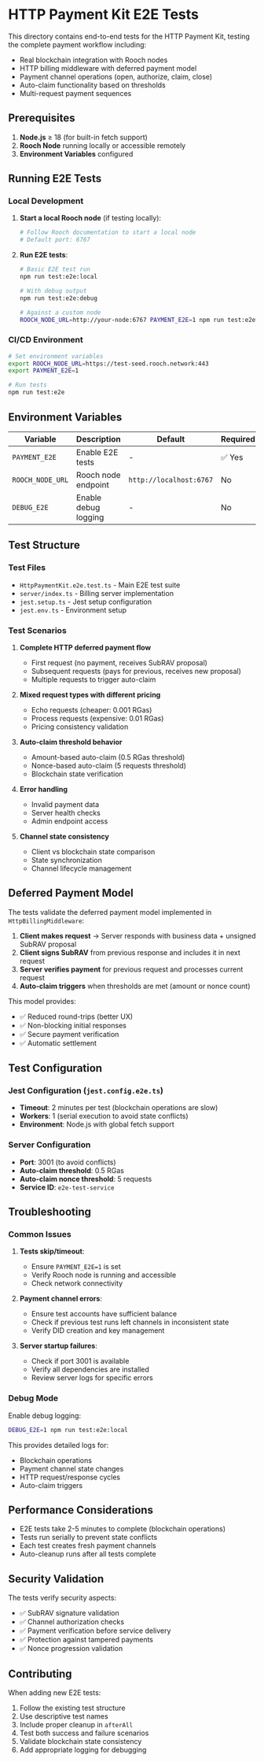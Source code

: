 # HTTP Payment Kit E2E Tests

This directory contains end-to-end tests for the HTTP Payment Kit, testing the complete payment workflow including:

- Real blockchain integration with Rooch nodes
- HTTP billing middleware with deferred payment model
- Payment channel operations (open, authorize, claim, close)
- Auto-claim functionality based on thresholds
- Multi-request payment sequences

## Prerequisites

1. **Node.js** ≥ 18 (for built-in fetch support)
2. **Rooch Node** running locally or accessible remotely
3. **Environment Variables** configured

## Running E2E Tests

### Local Development

1. **Start a local Rooch node** (if testing locally):
   ```bash
   # Follow Rooch documentation to start a local node
   # Default port: 6767
   ```

2. **Run E2E tests**:
   ```bash
   # Basic E2E test run
   npm run test:e2e:local
   
   # With debug output
   npm run test:e2e:debug
   
   # Against a custom node
   ROOCH_NODE_URL=http://your-node:6767 PAYMENT_E2E=1 npm run test:e2e
   ```

### CI/CD Environment

```bash
# Set environment variables
export ROOCH_NODE_URL=https://test-seed.rooch.network:443
export PAYMENT_E2E=1

# Run tests
npm run test:e2e
```

## Environment Variables

| Variable | Description | Default | Required |
|----------|-------------|---------|----------|
| `PAYMENT_E2E` | Enable E2E tests | - | ✅ Yes |
| `ROOCH_NODE_URL` | Rooch node endpoint | `http://localhost:6767` | No |
| `DEBUG_E2E` | Enable debug logging | - | No |

## Test Structure

### Test Files

- `HttpPaymentKit.e2e.test.ts` - Main E2E test suite
- `server/index.ts` - Billing server implementation
- `jest.setup.ts` - Jest setup configuration
- `jest.env.ts` - Environment setup

### Test Scenarios

1. **Complete HTTP deferred payment flow**
   - First request (no payment, receives SubRAV proposal)
   - Subsequent requests (pays for previous, receives new proposal)
   - Multiple requests to trigger auto-claim

2. **Mixed request types with different pricing**
   - Echo requests (cheaper: 0.001 RGas)
   - Process requests (expensive: 0.01 RGas)
   - Pricing consistency validation

3. **Auto-claim threshold behavior**
   - Amount-based auto-claim (0.5 RGas threshold)
   - Nonce-based auto-claim (5 requests threshold)
   - Blockchain state verification

4. **Error handling**
   - Invalid payment data
   - Server health checks
   - Admin endpoint access

5. **Channel state consistency**
   - Client vs blockchain state comparison
   - State synchronization
   - Channel lifecycle management

## Deferred Payment Model

The tests validate the deferred payment model implemented in `HttpBillingMiddleware`:

1. **Client makes request** → Server responds with business data + unsigned SubRAV proposal
2. **Client signs SubRAV** from previous response and includes it in next request
3. **Server verifies payment** for previous request and processes current request
4. **Auto-claim triggers** when thresholds are met (amount or nonce count)

This model provides:
- ✅ Reduced round-trips (better UX)
- ✅ Non-blocking initial responses
- ✅ Secure payment verification
- ✅ Automatic settlement

## Test Configuration

### Jest Configuration (`jest.config.e2e.ts`)

- **Timeout**: 2 minutes per test (blockchain operations are slow)
- **Workers**: 1 (serial execution to avoid state conflicts)
- **Environment**: Node.js with global fetch support

### Server Configuration

- **Port**: 3001 (to avoid conflicts)
- **Auto-claim threshold**: 0.5 RGas
- **Auto-claim nonce threshold**: 5 requests
- **Service ID**: `e2e-test-service`

## Troubleshooting

### Common Issues

1. **Tests skip/timeout**:
   - Ensure `PAYMENT_E2E=1` is set
   - Verify Rooch node is running and accessible
   - Check network connectivity

2. **Payment channel errors**:
   - Ensure test accounts have sufficient balance
   - Check if previous test runs left channels in inconsistent state
   - Verify DID creation and key management

3. **Server startup failures**:
   - Check if port 3001 is available
   - Verify all dependencies are installed
   - Review server logs for specific errors

### Debug Mode

Enable debug logging:
```bash
DEBUG_E2E=1 npm run test:e2e:local
```

This provides detailed logs for:
- Blockchain operations
- Payment channel state changes
- HTTP request/response cycles
- Auto-claim triggers

## Performance Considerations

- E2E tests take 2-5 minutes to complete (blockchain operations)
- Tests run serially to prevent state conflicts
- Each test creates fresh payment channels
- Auto-cleanup runs after all tests complete

## Security Validation

The tests verify security aspects:
- ✅ SubRAV signature validation
- ✅ Channel authorization checks  
- ✅ Payment verification before service delivery
- ✅ Protection against tampered payments
- ✅ Nonce progression validation

## Contributing

When adding new E2E tests:

1. Follow the existing test structure
2. Use descriptive test names
3. Include proper cleanup in `afterAll`
4. Test both success and failure scenarios
5. Validate blockchain state consistency
6. Add appropriate logging for debugging 